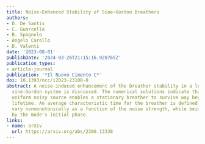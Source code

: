 ```yaml
---
title: Noise-Enhanced Stability of Sine-Gordon Breathers
authors:
- D. De Santis
- C. Guarcello
- B. Spagnolo
- Angelo Carollo
- D. Valenti
date: '2023-08-01'
publishDate: '2024-03-26T21:15:16.920765Z'
publication_types:
- article-journal
publication: '*Il Nuovo Cimento C*'
doi: 10.1393/ncc/i2023-23108-8
abstract: A noise-induced enhancement of the breather stability in a lossy, stochastic
  sine-Gordon system is discussed. The numerical solutions indicate that a spatially
  uniform noisy source enables a stationary breather to survive way beyond its deterministic
  lifetime. An average characteristic time for the breather is defined, whose values
  vary nonmonotonically as a function of the noise strength, while being almost unaffected
  by the mode's initial phase.
links:
- name: arXiv
  url: https://arxiv.org/abs/2306.13338
---
```

